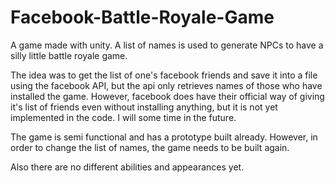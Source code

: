 # Facebook-Battle-Royale-Game

A game made with unity. A list of names is used to generate NPCs to have a silly little battle royale game.

The idea was to get the list of one's facebook friends and save it into a file using the facebook API, but the api only retrieves names of those who have installed the game. However, facebook does have their official way of giving it's list of friends even without installing anything, but it is not yet implemented in the code. I will some time in the future.

The game is semi functional and has a prototype built already. However, in order to change the list of names, the game needs to be built again.

Also there are no different abilities and appearances yet.
